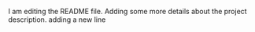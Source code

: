 I am editing the README file. Adding some more details about the project description.
adding a new line



